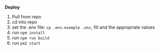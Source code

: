 **Deploy**

1. Pull from repo
2. cd into repo
3. set the .env file: `cp .env.example .env`, fill and the appropriate values
4. run `npm install`
5. run `npm run build`
6. run `pm2 start`